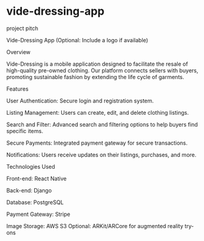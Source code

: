 # vide-dressing-app
project pitch

Vide-Dressing App
 (Optional: Include a logo if available)

Overview

Vide-Dressing is a mobile application designed to facilitate the resale of high-quality pre-owned clothing. Our platform connects sellers with buyers, promoting sustainable fashion by extending the life cycle of garments.

Features

User Authentication: Secure login and registration system.

Listing Management: Users can create, edit, and delete clothing listings.

Search and Filter: Advanced search and filtering options to help buyers find specific items.

Secure Payments: Integrated payment gateway for secure transactions.

Notifications: Users receive updates on their listings, purchases, and more.


Technologies Used

Front-end: React Native

Back-end: Django

Database: PostgreSQL

Payment Gateway: Stripe

Image Storage: AWS S3
Optional: ARKit/ARCore for augmented reality try-ons
